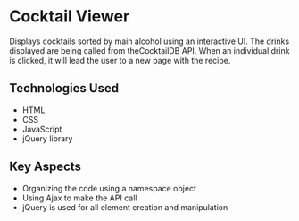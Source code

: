 # Cocktail Viewer
Displays cocktails sorted by main alcohol using an interactive UI. The drinks displayed are being called from theCocktailDB API. When an individual drink is clicked, it will lead the user to a new page with the recipe.

## Technologies Used
- HTML 
- CSS 
- JavaScript 
- jQuery library


## Key Aspects
- Organizing the code using a namespace object
- Using Ajax to make the API call
- jQuery is used for all element creation and manipulation

